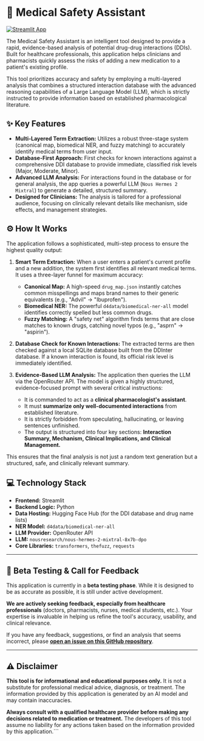 # 🧠 Medical Safety Assistant

[![Streamlit App](https://static.streamlit.io/badges/streamlit_badge_black_white.svg)](https://fassikaf-med-safety-app-app-axpxqg.streamlit.app/)

The Medical Safety Assistant is an intelligent tool designed to provide a rapid, evidence-based analysis of potential drug-drug interactions (DDIs). Built for healthcare professionals, this application helps clinicians and pharmacists quickly assess the risks of adding a new medication to a patient's existing profile.

This tool prioritizes accuracy and safety by employing a multi-layered analysis that combines a structured interaction database with the advanced reasoning capabilities of a Large Language Model (LLM), which is strictly instructed to provide information based on established pharmacological literature.

## ✨ Key Features

*   **Multi-Layered Term Extraction:** Utilizes a robust three-stage system (canonical map, biomedical NER, and fuzzy matching) to accurately identify medical terms from user input.
*   **Database-First Approach:** First checks for known interactions against a comprehensive DDI database to provide immediate, classified risk levels (Major, Moderate, Minor).
*   **Advanced LLM Analysis:** For interactions found in the database or for general analysis, the app queries a powerful LLM (`Nous Hermes 2 Mixtral`) to generate a detailed, structured summary.
*   **Designed for Clinicians:** The analysis is tailored for a professional audience, focusing on clinically relevant details like mechanism, side effects, and management strategies.

## ⚙️ How It Works

The application follows a sophisticated, multi-step process to ensure the highest quality output:

1.  **Smart Term Extraction:** When a user enters a patient's current profile and a new addition, the system first identifies all relevant medical terms. It uses a three-layer funnel for maximum accuracy:
    *   **Canonical Map:** A high-speed `drug_map.json` instantly catches common misspellings and maps brand names to their generic equivalents (e.g., "Advil" -> "Ibuprofen").
    *   **Biomedical NER:** The powerful `d4data/biomedical-ner-all` model identifies correctly spelled but less common drugs.
    *   **Fuzzy Matching:** A "safety net" algorithm finds terms that are close matches to known drugs, catching novel typos (e.g., "asprn" -> "aspirin").

2.  **Database Check for Known Interactions:** The extracted terms are then checked against a local SQLite database built from the DDInter database. If a known interaction is found, its official risk level is immediately identified.

3.  **Evidence-Based LLM Analysis:** The application then queries the LLM via the OpenRouter API. The model is given a highly structured, evidence-focused prompt with several critical instructions:
    *   It is commanded to act as a **clinical pharmacologist's assistant**.
    *   It must **summarize only well-documented interactions** from established literature.
    *   It is strictly forbidden from speculating, hallucinating, or leaving sentences unfinished.
    *   The output is structured into four key sections: **Interaction Summary, Mechanism, Clinical Implications, and Clinical Management.**

This ensures that the final analysis is not just a random text generation but a structured, safe, and clinically relevant summary.

## 💻 Technology Stack

*   **Frontend:** Streamlit
*   **Backend Logic:** Python
*   **Data Hosting:** Hugging Face Hub (for the DDI database and drug name lists)
*   **NER Model:** `d4data/biomedical-ner-all`
*   **LLM Provider:** OpenRouter API
*   **LLM:** `nousresearch/nous-hermes-2-mixtral-8x7b-dpo`
*   **Core Libraries:** `transformers`, `thefuzz`, `requests`

---

## 🚧 Beta Testing & Call for Feedback

This application is currently in a **beta testing phase**. While it is designed to be as accurate as possible, it is still under active development.

**We are actively seeking feedback, especially from healthcare professionals** (doctors, pharmacists, nurses, medical students, etc.). Your expertise is invaluable in helping us refine the tool's accuracy, usability, and clinical relevance.

If you have any feedback, suggestions, or find an analysis that seems incorrect, please **[open an issue on this GitHub repository](https://github.com/FassikaF/med-safety-app/issues)**.

---

## ⚠️ Disclaimer

**This tool is for informational and educational purposes only.** It is not a substitute for professional medical advice, diagnosis, or treatment. The information provided by this application is generated by an AI model and may contain inaccuracies.

**Always consult with a qualified healthcare provider before making any decisions related to medication or treatment.** The developers of this tool assume no liability for any actions taken based on the information provided by this application.```
